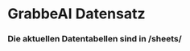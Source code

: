 


































































































































































































































































































































































































































# GrabbeAI Datensatz





### Die aktuellen Datentabellen sind in /sheets/


